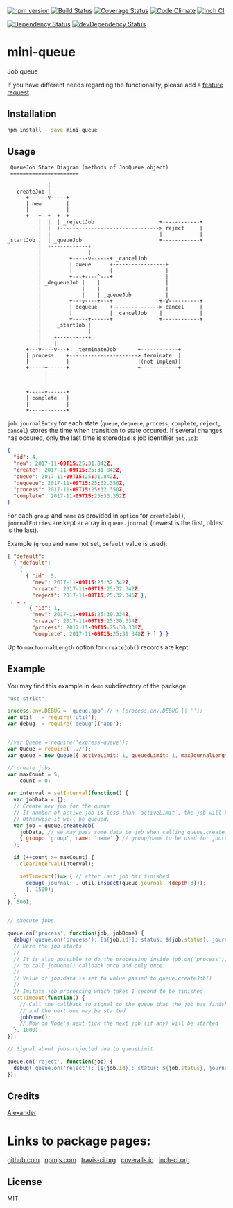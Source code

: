 [![npm version](https://badge.fury.io/js/mini-queue.svg)](http://badge.fury.io/js/mini-queue)
[![Build Status](https://travis-ci.org/alykoshin/mini-queue.svg)](https://travis-ci.org/alykoshin/mini-queue)
[![Coverage Status](https://coveralls.io/repos/alykoshin/mini-queue/badge.svg?branch=master&service=github)](https://coveralls.io/github/alykoshin/mini-queue?branch=master)
[![Code Climate](https://codeclimate.com/github/alykoshin/mini-queue/badges/gpa.svg)](https://codeclimate.com/github/alykoshin/mini-queue)
[![Inch CI](https://inch-ci.org/github/alykoshin/mini-queue.svg?branch=master)](https://inch-ci.org/github/alykoshin/mini-queue)

[![Dependency Status](https://david-dm.org/alykoshin/mini-queue/status.svg)](https://david-dm.org/alykoshin/mini-queue#info=dependencies)
[![devDependency Status](https://david-dm.org/alykoshin/mini-queue/dev-status.svg)](https://david-dm.org/alykoshin/mini-queue#info=devDependencies)


# mini-queue

Job queue


If you have different needs regarding the functionality, please add a [feature request](https://github.com/alykoshin/mini-queue/issues).


## Installation

```sh
npm install --save mini-queue
```

## Usage

```
 QueueJob State Diagram (methods of JobQueue object)
 ======================

             |
   createJob |
      +------V-----+
      | new        |
      |            |
      +---+--+--+--+
          |  |  | _rejectJob                     +------------+
          |  |  +--------------------------------> reject     |
          |  |                                   |            |
_startJob |  | _queueJob                         +------------+
          |  +------------+
          |               |
          |         +-----v------+ _cancelJob
          |         | queue      +-----------------+
          |         |            |                 |
          |         +---+----^---+                 |
          | _dequeueJob |    |                     |
          |             |    |                     |
          |             |    | _queueJob           |
          |         +---v----+---+               +-V----------+
          |         | dequeue    +---------------> cancel     |
          |         |            | _cancelJob    |            |
          |         +-----+------+               +------------+
          |     _startJob | 
          |               |
          |    +----------+
          |    |
      +---v----v---+  _terminateJob       +------------+
      | process    +----------------------> terminate  |
      |            |                      |(not implem)|
      +-----+------+                      +------------+
            |
            |
            |
      +-----v------+
      | complete   |
      |            |
      +------------+

```

`job.journalEntry` for each state (`queue`, `dequeue`, `process`, `complete`, `reject`, `cancel`) stores the time when transition to state occured. If several changes has occured, only the last time is stored(`id` is job identifier `job.id`):   

```json
{
  "id": 4,
  "new": 2017-11-09T15:25:31.842Z,
  "create": 2017-11-09T15:25:31.842Z,
  "queue": 2017-11-09T15:25:31.842Z,
  "dequeue": 2017-11-09T15:25:32.350Z,
  "process": 2017-11-09T15:25:32.350Z,
  "complete": 2017-11-09T15:25:33.352Z 
}
```

For each `group` and `name` as provided in `option` for `createJob()`, `journalEntries` are kept ar array in `queue.journal` (newest is the first, oldest is the last).

Example (`group` and `name` not set, `default` value is used):

```json
{ "default": 
  { "default": 
    [
      { "id": 5,
        "new": 2017-11-09T15:25:32.342Z,
        "create": 2017-11-09T15:25:32.342Z,
        "reject": 2017-11-09T15:25:32.345Z },
 . . .
       { "id": 1,
        "new": 2017-11-09T15:25:30.334Z,
        "create": 2017-11-09T15:25:30.334Z,
        "process": 2017-11-09T15:25:30.339Z,
        "complete": 2017-11-09T15:25:31.348Z } ] } }
``` 

Up to `maxJournalLength` option for `createJob()` records are kept.


## Example

You may find this example in `demo` subdirectory of the package.

```js
"use strict";

process.env.DEBUG = 'queue,app';// + (process.env.DEBUG || '');
var util   = require('util');
var debug  = require('debug')('app');


//var Queue = require('express-queue');
var Queue = require('../');
var queue = new Queue({ activeLimit: 1, queuedLimit: 1, maxJournalLength: 4 });

// create jobs
var maxCount = 5,
    count = 0;

var interval = setInterval(function() {
  var jobData = {};
  // Create new job for the queue
  // If number of active job is less than `activeLimit`, the job will be started on Node's next tick.
  // Otherwise it will be queued.
  var job = queue.createJob(
    jobData, // we may pass some data to job when calling queue.createJob() function
    { group: 'group', name: 'name' } // group/name to be used for journal
  );

  if (++count >= maxCount) {
    clearInterval(interval);

    setTimeout(()=> { // after last job has finished
      debug('journal:', util.inspect(queue.journal, {depth:3}));
      }, 1500); 
  }
}, 500);


// execute jobs

queue.on('process', function(job, jobDone) {
  debug(`queue.on('process'): [${job.id}]: status: ${job.status}, journalEntry: ${JSON.stringify(job.journalEntry)}`);
  // Here the job starts
  //
  // It is also possible to do the processing inside job.on('process'), just be careful
  // to call jobDone() callback once and only once.
  //
  // Value of job.data is set to value passed to queue.createJob()
  //
  // Imitate job processing which takes 1 second to be finished
  setTimeout(function() {
    // Call the callback to signal to the queue that the job has finished
    // and the next one may be started
    jobDone();
    // Now on Node's next tick the next job (if any) will be started
  }, 1000);
});

// Signal about jobs rejected due to queueLimit

queue.on('reject', function(job) {
  debug(`queue.on('reject'): [${job.id}]: status: ${job.status}, journalEntry: ${JSON.stringify(job.journalEntry)}`);
});
```

## Credits
[Alexander](https://github.com/alykoshin/)


# Links to package pages:

[github.com](https://github.com/alykoshin/mini-queue) &nbsp; [npmjs.com](https://www.npmjs.com/package/mini-queue) &nbsp; [travis-ci.org](https://travis-ci.org/alykoshin/mini-queue) &nbsp; [coveralls.io](https://coveralls.io/github/alykoshin/mini-queue) &nbsp; [inch-ci.org](https://inch-ci.org/github/alykoshin/mini-queue)


## License

MIT
